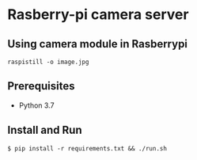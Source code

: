 # Rasberry-pi camera server

## Using camera module in Rasberrypi
```
raspistill -o image.jpg
```

## Prerequisites 
- Python 3.7

## Install and Run
```
$ pip install -r requirements.txt && ./run.sh
```
